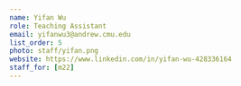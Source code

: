 ```yaml
---
name: Yifan Wu
role: Teaching Assistant
email: yifanwu3@andrew.cmu.edu
list_order: 5
photo: staff/yifan.png
website: https://www.linkedin.com/in/yifan-wu-428336164
staff_for: [m22]
---
```

